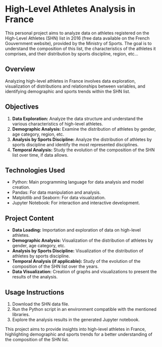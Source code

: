 # High-Level Athletes Analysis in France

This personal project aims to analyze data on athletes registered on the High-Level Athletes (SHN) list in 2016 (free data available on the French Gouvernment website), provided by the Ministry of Sports. The goal is to understand the composition of this list, the characteristics of the athletes it comprises, and their distribution by sports discipline, region, etc...

## Overview
Analyzing high-level athletes in France involves data exploration, visualization of distributions and relationships between variables, and identifying demographic and sports trends within the SHN list.

## Objectives
1. **Data Exploration:** Analyze the data structure and understand the various characteristics of high-level athletes.
2. **Demographic Analysis:** Examine the distribution of athletes by gender, age category, region, etc.
3. **Analysis by Sports Discipline:** Analyze the distribution of athletes by sports discipline and identify the most represented disciplines.
4. **Temporal Analysis:** Study the evolution of the composition of the SHN list over time, if data allows.

## Technologies Used
- Python: Main programming language for data analysis and model creation.
- Pandas: For data manipulation and analysis.
- Matplotlib and Seaborn: For data visualization.
- Jupyter Notebook: For interaction and interactive development.

## Project Content
- **Data Loading:** Importation and exploration of data on high-level athletes.
- **Demographic Analysis:** Visualization of the distribution of athletes by gender, age category, etc.
- **Analysis by Sports Discipline:** Visualization of the distribution of athletes by sports discipline.
- **Temporal Analysis (if applicable):** Study of the evolution of the composition of the SHN list over the years.
- **Data Visualization:** Creation of graphs and visualizations to present the results of the analysis.

## Usage Instructions
1. Download the SHN data file.
2. Run the Python script in an environment compatible with the mentioned libraries.
3. Explore the analysis results in the generated Jupyter notebook.

This project aims to provide insights into high-level athletes in France, highlighting demographic and sports trends for a better understanding of the composition of the SHN list.
